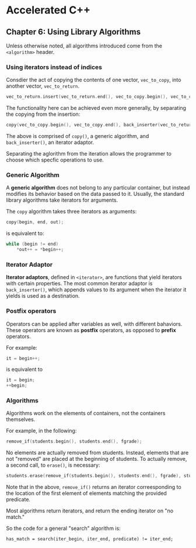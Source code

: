 # Accelerated C++
## Chapter 6: Using Library Algorithms

Unless otherwise noted, all algorithms introduced come from the `<algorithm>`
header.

### Using iterators instead of indices
Consdier the act of copying the contents of one vector, `vec_to_copy`, into
another vector, `vec_to_return`.
```cpp
vec_to_return.insert(vec_to_return.end(), vec_to_copy.begin(), vec_to_copy.end());
```

The functionality here can be achieved even more generally, by separating the
copying from the insertion:
```cpp
copy(vec_to_copy.begin(), vec_to_copy.end(), back_inserter(vec_to_return));
```

The above is comprised of `copy()`, a generic algorithm, and `back_inserter()`,
an iterator adaptor.

Separating the aglorithm from the iteration allows the programmer to choose which
specfic operations to use.

### Generic Algorithm
A **generic algorithm** does not belong to any particular container, but instead
modifies its behavior based on the data passed to it. Usually, the standard 
library algorithms take iterators for arguments.

The `copy` algorithm takes three iterators as arguments:
```cpp
copy(begin, end, out);
```

is equivalent to:
```cpp
while (begin != end)
    *out++ = *begin++;
```

### Iterator Adaptor
**Iterator adaptors**, defined in `<iterator>`, are functions that yield iterators
with certain properties. The most common iterator adaptor is `back_inserter()`, which
appends values to its argument when the iterator it yields is used as a destination.

### Postfix operators
Operators can be applied after variables as well, with different bahaviors.
These operators are known as **postfix** operators, as opposed to **prefix**
operators.

For example:
```cpp
it = begin++;
```

is equivalent to 

```cpp
it = begin;
++begin;
```

### Algorithms
Algorithms work on the elements of containers, not the containers themselves.

For example, in the following:
```cpp
remove_if(students.begin(), students.end(), fgrade);
```

No elements are actually removed from students. Instead, elements that are not "removed"
are placed at the beginning of students. To actually remove, a second call, to `erase()`,
is necessary:
```cpp
students.erase(remove_if(students.begin(), students.end(), fgrade), students.end())
```

Note that in the above, `remove_if()` returns an iterator correesponding to the location of 
the first element of elements matching the provided predicate.

Most algorithms return iterators, and return the ending iterator on "no match."

So the code for a general "search" algorithm is:
```
has_match = search(iter_begin, iter_end, predicate) != iter_end;
```
